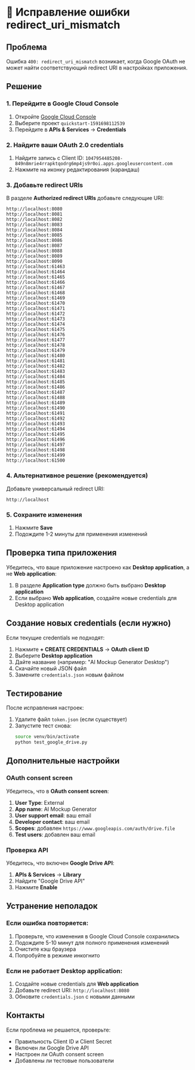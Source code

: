 # 🔧 Исправление ошибки redirect_uri_mismatch

## Проблема
Ошибка `400: redirect_uri_mismatch` возникает, когда Google OAuth не может найти соответствующий redirect URI в настройках приложения.

## Решение

### 1. Перейдите в Google Cloud Console
1. Откройте [Google Cloud Console](https://console.cloud.google.com/)
2. Выберите проект `quickstart-1591698112539`
3. Перейдите в **APIs & Services** → **Credentials**

### 2. Найдите ваши OAuth 2.0 credentials
1. Найдите запись с Client ID: `1047954485208-849n8mrie4rrapktqodrg6mp4js9r0oi.apps.googleusercontent.com`
2. Нажмите на иконку редактирования (карандаш)

### 3. Добавьте redirect URIs
В разделе **Authorized redirect URIs** добавьте следующие URI:

```
http://localhost:8080
http://localhost:8081
http://localhost:8082
http://localhost:8083
http://localhost:8084
http://localhost:8085
http://localhost:8086
http://localhost:8087
http://localhost:8088
http://localhost:8089
http://localhost:8090
http://localhost:61463
http://localhost:61464
http://localhost:61465
http://localhost:61466
http://localhost:61467
http://localhost:61468
http://localhost:61469
http://localhost:61470
http://localhost:61471
http://localhost:61472
http://localhost:61473
http://localhost:61474
http://localhost:61475
http://localhost:61476
http://localhost:61477
http://localhost:61478
http://localhost:61479
http://localhost:61480
http://localhost:61481
http://localhost:61482
http://localhost:61483
http://localhost:61484
http://localhost:61485
http://localhost:61486
http://localhost:61487
http://localhost:61488
http://localhost:61489
http://localhost:61490
http://localhost:61491
http://localhost:61492
http://localhost:61493
http://localhost:61494
http://localhost:61495
http://localhost:61496
http://localhost:61497
http://localhost:61498
http://localhost:61499
http://localhost:61500
```

### 4. Альтернативное решение (рекомендуется)
Добавьте универсальный redirect URI:

```
http://localhost
```

### 5. Сохраните изменения
1. Нажмите **Save**
2. Подождите 1-2 минуты для применения изменений

## Проверка типа приложения

Убедитесь, что ваше приложение настроено как **Desktop application**, а не **Web application**:

1. В разделе **Application type** должно быть выбрано **Desktop application**
2. Если выбрано **Web application**, создайте новые credentials для Desktop application

## Создание новых credentials (если нужно)

Если текущие credentials не подходят:

1. Нажмите **+ CREATE CREDENTIALS** → **OAuth client ID**
2. Выберите **Desktop application**
3. Дайте название (например: "AI Mockup Generator Desktop")
4. Скачайте новый JSON файл
5. Замените `credentials.json` новым файлом

## Тестирование

После исправления настроек:

1. Удалите файл `token.json` (если существует)
2. Запустите тест снова:
   ```bash
   source venv/bin/activate
   python test_google_drive.py
   ```

## Дополнительные настройки

### OAuth consent screen
Убедитесь, что в **OAuth consent screen**:
1. **User Type**: External
2. **App name**: AI Mockup Generator
3. **User support email**: ваш email
4. **Developer contact**: ваш email
5. **Scopes**: добавлен `https://www.googleapis.com/auth/drive.file`
6. **Test users**: добавлен ваш email

### Проверка API
Убедитесь, что включен **Google Drive API**:
1. **APIs & Services** → **Library**
2. Найдите "Google Drive API"
3. Нажмите **Enable**

## Устранение неполадок

### Если ошибка повторяется:
1. Проверьте, что изменения в Google Cloud Console сохранились
2. Подождите 5-10 минут для полного применения изменений
3. Очистите кэш браузера
4. Попробуйте в режиме инкогнито

### Если не работает Desktop application:
1. Создайте новые credentials для **Web application**
2. Добавьте redirect URI: `http://localhost:8080`
3. Обновите `credentials.json` с новыми данными

## Контакты
Если проблема не решается, проверьте:
- Правильность Client ID и Client Secret
- Включен ли Google Drive API
- Настроен ли OAuth consent screen
- Добавлены ли тестовые пользователи
